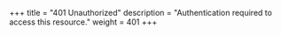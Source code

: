 +++
title =			"401 Unauthorized"
description =	"Authentication required to access this resource."
weight =		401
+++

